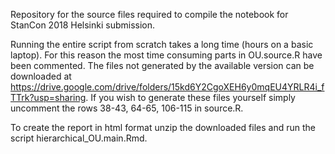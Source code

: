 Repository for the source files required to compile the notebook for StanCon 2018 Helsinki submission. 

Running the entire script from scratch takes a long time (hours on a basic laptop). For this reason the most time consuming parts in OU.source.R have been
commented. The files not generated by the available version can be downloaded at https://drive.google.com/drive/folders/15kd6Y2CgoXEH6y0mqEU4YRLR4i_fTTrk?usp=sharing. If you wish to generate these files yourself
simply uncomment the rows 38-43, 64-65, 106-115 in source.R.

To create the report in html format unzip the downloaded files and run the script hierarchical_OU.main.Rmd.

